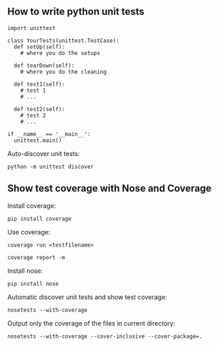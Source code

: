 ## How to write python unit tests

<pre><code>import unittest

class YourTests(unittest.TestCase):
  def setUp(self):
    # where you do the setups

  def tearDown(self):
    # where you do the cleaning

  def test1(self):
    # test 1
    # ...

  def test2(self):
    # test 2
    # ...

if __name__ == '__main__':
  unittest.main()
</code></pre>

Auto-discover unit tests:

`python -m unittest discover`

## Show test coverage with Nose and Coverage

Install coverage:

`pip install coverage`

Use coverage:

`coverage run <testfilename>`

`coverage report -m`

Install nose:

`pip install nose`

Automatic discover unit tests and show test coverage:

`nosetests --with-coverage`

Output only the coverage of the files in current directory:

`nosetests --with-coverage --cover-inclusive --cover-package=.`
